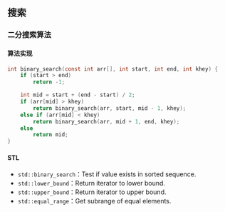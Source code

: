 ## 搜索

### 二分搜索算法

#### 算法实现

```c
int binary_search(const int arr[], int start, int end, int khey) {
    if (start > end)
        return -1;

    int mid = start + (end - start) / 2;
    if (arr[mid] > khey)
        return binary_search(arr, start, mid - 1, khey);
    else if (arr[mid] < khey)
        return binary_search(arr, mid + 1, end, khey);
    else
        return mid;
}
```

#### STL

* `std::binary_search`：Test if value exists in sorted sequence.
* `std::lower_bound`：Return iterator to lower bound.
* `std::upper_bound`：Return iterator to upper bound.
* `std::equal_range`：Get subrange of equal elements.

